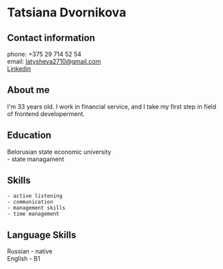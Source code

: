 # Tatsiana Dvornikova
## Contact information
phone: +375 29 714 52 54  
email: latysheva2710@gmail.com  
[Linkedin](www.linkedin.com/in/tatsiana-dvornikova-9455a483)

## About me  
I'm 33 years old. I work in financial service, and I take my first step in field of frontend developerment.

## Education
Belorusian state economic university  
    - state managament


## Skills  
    - active listening  
    - communication  
    - management skills 
    - time management

## Language Skills

Russian - native  
English - B1
